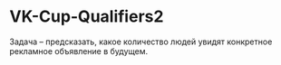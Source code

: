 # VK-Cup-Qualifiers2
Задача – предсказать, какое количество людей увидят конкретное рекламное объявление в будущем.

